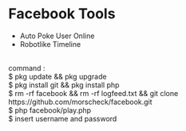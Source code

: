 # Facebook Tools
- Auto Poke User Online<br>
- Robotlike Timeline<br>
<br>
command :<br>
$ pkg update && pkg upgrade<br>
$ pkg install git && pkg install php<br>
$ rm -rf facebook && rm -rf logfeed.txt && git clone https://github.com/morscheck/facebook.git<br>
$ php facebook/play.php<br>
$ insert username and password
